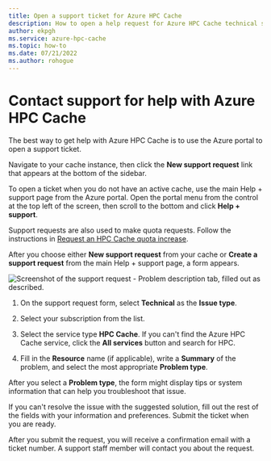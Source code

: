 ```yaml
---
title: Open a support ticket for Azure HPC Cache
description: How to open a help request for Azure HPC Cache technical support
author: ekpgh
ms.service: azure-hpc-cache
ms.topic: how-to
ms.date: 07/21/2022
ms.author: rohogue
---
```


# Contact support for help with Azure HPC Cache

The best way to get help with Azure HPC Cache is to use the Azure portal to open a support ticket.

Navigate to your cache instance, then click the **New support request** link that appears at the bottom of the sidebar.

To open a ticket when you do not have an active cache, use the main Help + support page from the Azure portal. Open the portal menu from the control at the top left of the screen, then scroll to the bottom and click **Help + support**.

Support requests are also used to make quota requests. Follow the instructions in [Request an HPC Cache quota increase](increase-quota.md).

After you choose either **New support request** from your cache or **Create a support request** from the main Help + support page, a form appears. 

![Screenshot of the support request - Problem description tab, filled out as described.](media/hpc-cache-support-request.png)

1. On the support request form, select **Technical** as the **Issue type**.

1. Select your subscription from the list.

1. Select the service type **HPC Cache**. If you can't find the Azure HPC Cache service, click the **All services** button and search for HPC.

1. Fill in the **Resource** name (if applicable), write a **Summary** of the problem, and select the most appropriate **Problem type**.

After you select a **Problem type**, the form might display tips or system information that can help you troubleshoot that issue.

If you can't resolve the issue with the suggested solution, fill out the rest of the fields with your information and preferences. Submit the ticket when you are ready.

After you submit the request, you will receive a confirmation email with a ticket number. A support staff member will contact you about the request.
